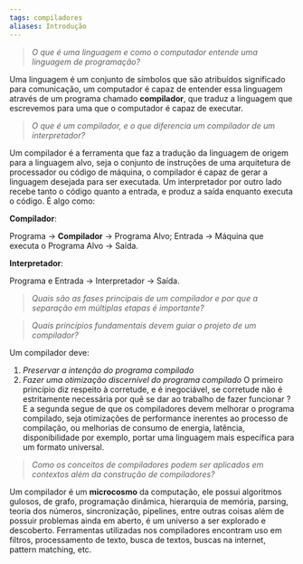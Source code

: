```yaml
---
tags: compiladores
aliases: Introdução
---
```

>  *O que é uma linguagem e como o computador entende uma linguagem de programação?*

Uma linguagem é um conjunto de símbolos que são atribuídos significado para comunicação, um computador é capaz de entender essa linguagem através de um programa chamado **compilador**, que traduz a linguagem que escrevemos para uma que o computador é capaz de executar.
 
> *O que é um compilador, e o que diferencia um compilador de um interpretador?*

Um compilador é a ferramenta que faz a tradução da linguagem de origem para a linguagem alvo, seja o conjunto de instruções de uma arquitetura de processador ou código de máquina, o compilador é capaz de gerar a linguagem desejada para ser executada. Um interpretador por outro lado recebe tanto o código quanto a entrada, e produz a saída enquanto executa o código. É algo como:

**Compilador**:

Programa $\rightarrow$ **Compilador** $\rightarrow$ Programa Alvo;
Entrada $\rightarrow$ Máquina que executa o Programa Alvo $\rightarrow$ Saída.

**Interpretador**:

Programa e Entrada $\rightarrow$  Interpretador $\rightarrow$ Saída.
 
> *Quais são as fases principais de um compilador e por que a separação em múltiplas etapas é importante?*


>  *Quais princípios fundamentais devem guiar o projeto de um compilador?*

Um compilador deve:
1. *Preservar a intenção do programa compilado* 
2. *Fazer uma otimização discernível do programa compilado*
O primeiro princípio diz respeito à corretude, e é inegociável, se corretude não é estritamente necessária por quê se dar ao trabalho de fazer funcionar ?
E a segunda segue de que os compiladores devem melhorar o programa compilado, seja otimizações de performance inerentes ao processo de compilação, ou melhorias de consumo de energia, latência, disponibilidade por exemplo, portar uma linguagem mais específica para um formato universal.

> *Como os conceitos de compiladores podem ser aplicados em contextos além da construção de compiladores?*

Um compilador é um **microcosmo** da computação, ele possui algoritmos gulosos, de grafo, programação dinâmica, hierarquia de memória, parsing, teoria dos números, sincronização, pipelines, entre outras coisas além de possuir problemas ainda em aberto, é um universo a ser explorado e descoberto.
Ferramentas utilizadas nos compiladores encontram uso em filtros, processamento de texto, busca de textos, buscas na internet, pattern matching, etc.
